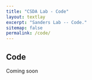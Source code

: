 ```yaml
---
title: "CSDA Lab - Code"
layout: textlay
excerpt: "Sanders Lab -- Code."
sitemap: false
permalink: /code/
---
```



## Code

Coming soon

<!-- ## [PsychCore Genomics Pipeline](https://github.com/sanderslab/psychcore-compute-platform) 


<img src="{{ site.url }}{{ site.baseurl }}/images/codepic/WGS_Pipeline_Image.png" style="width: 300px"> 

This containerized pipeline was developed for high-throughput parallel processing on the Amazon Web Services cloud platform. It was deployed to process whole-genome sequencing data from FASTQ to VCF for analysis of the human prefrontal cortex across development.

- <a href="https://github.com/sanderslab/psychcore-compute-platform"><i class='fab fa-github'></i> Source</a>
- <a href="https://www.biorxiv.org/content/10.1101/585430v1"><i class='fa fa-book'></i> Paper</a> -->

